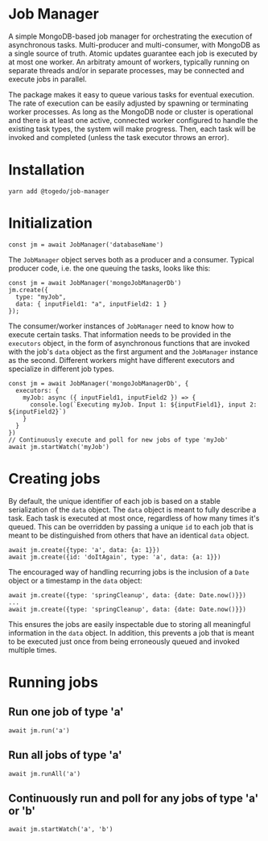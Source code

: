 # Job Manager

A simple MongoDB-based job manager for orchestrating the execution of asynchronous tasks. Multi-producer and multi-consumer, with MongoDB as a single source of truth. Atomic updates guarantee each job is executed by at most one worker. An arbitraty amount of workers, typically running on separate threads and/or in separate processes, may be connected and execute jobs in parallel.

The package makes it easy to queue various tasks for eventual execution. The rate of execution can be easily adjusted by spawning or terminating worker processes. As long as the MongoDB node or cluster is operational and there is at least one active, connected worker configured to handle the existing task types, the system will make progress. Then, each task will be invoked and completed (unless the task executor throws an error).

# Installation

```
yarn add @togedo/job-manager
```

# Initialization

```
const jm = await JobManager('databaseName')
```

The `JobManager` object serves both as a producer and a consumer. Typical producer code, i.e. the one queuing the tasks, looks like this:
```
const jm = await JobManager('mongoJobManagerDb')
jm.create({
  type: "myJob",
  data: { inputField1: "a", inputField2: 1 }
});
```

The consumer/worker instances of `JobManager` need to know how to execute certain tasks. That information needs to be provided in the `executors` object, in the form of asynchronous functions that are invoked with the job's `data` object as the first argument and the `JobManager` instance as the second. Different workers might have different executors and specialize in different job types.
```
const jm = await JobManager('mongoJobManagerDb', {
  executors: {
    myJob: async ({ inputField1, inputField2 }) => {
      console.log(`Executing myJob. Input 1: ${inputField1}, input 2: ${inputField2}`)
    }
  }
})
// Continuously execute and poll for new jobs of type 'myJob'
await jm.startWatch('myJob')
```

# Creating jobs

By default, the unique identifier of each job is based on a stable serialization of the `data` object. The `data` object is meant to fully describe a task. Each task is executed at most once, regardless of how many times it's queued. This can be overridden by passing a unique `id` to each job that is meant to be distinguished from others that have an identical `data` object.
```
await jm.create({type: 'a', data: {a: 1}})
await jm.create({id: 'doItAgain', type: 'a', data: {a: 1}})
```

The encouraged way of handling recurring jobs is the inclusion of a `Date` object or a timestamp in the `data` object:
```
await jm.create({type: 'springCleanup', data: {date: Date.now()}})
...
await jm.create({type: 'springCleanup', data: {date: Date.now()}})
```

This ensures the jobs are easily inspectable due to storing all meaningful information in the `data` object. In addition, this prevents a job that is meant to be executed just once from being erroneously queued and invoked multiple times.

# Running jobs

## Run one job of type 'a'

```
await jm.run('a')
```

## Run all jobs of type 'a'

```
await jm.runAll('a')
```

## Continuously run and poll for any jobs of type 'a' or 'b'

```
await jm.startWatch('a', 'b')
```
